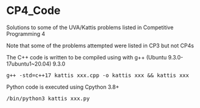 # CP4_Code
Solutions to some of the UVA/Kattis problems listed in Competitive Programming 4

Note that some of the problems attempted were listed in CP3 but not CP4s

The C++ code is written to be compiled using with g++ (Ubuntu 9.3.0-17ubuntu1~20.04) 9.3.0
<pre>g++ -std=c++17 kattis_xxx.cpp -o kattis_xxx && kattis_xxx</pre>

Python code is executed using Cpython 3.8+ 
<pre>/bin/python3 kattis_xxx.py</pre>
